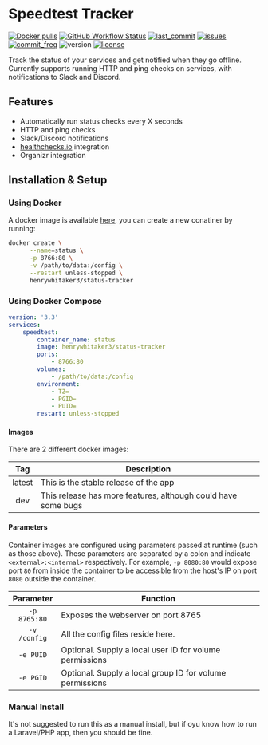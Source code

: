 # Speedtest Tracker

[![Docker pulls](https://img.shields.io/docker/pulls/henrywhitaker3/status-tracker?style=flat-square)](https://hub.docker.com/r/henrywhitaker3/status-tracker) [![GitHub Workflow Status](https://img.shields.io/github/workflow/status/henrywhitaker3/Status-Tracker/Stable?label=master&logo=github&style=flat-square)](https://github.com/henrywhitaker3/Status-Tracker/actions) [![last_commit](https://img.shields.io/github/last-commit/henrywhitaker3/Status-Tracker?style=flat-square)](https://github.com/henrywhitaker3/Status-Tracker/commits) [![issues](https://img.shields.io/github/issues/henrywhitaker3/Status-Tracker?style=flat-square)](https://github.com/henrywhitaker3/Status-Tracker/issues) [![commit_freq](https://img.shields.io/github/commit-activity/m/henrywhitaker3/Status-Tracker?style=flat-square)](https://github.com/henrywhitaker3/Status-Tracker/commits) ![version](https://img.shields.io/badge/version-v1.0.0-success?style=flat-square) [![license](https://img.shields.io/github/license/henrywhitaker3/Status-Tracker?style=flat-square)](https://github.com/henrywhitaker3/Status-Tracker/blob/master/LICENSE)

Track the status of your services and get notified when they go offline. Currently supports running HTTP and ping checks on services, with notifications to Slack and Discord.


## Features

- Automatically run status checks every X seconds
- HTTP and ping checks
- Slack/Discord notifications
- [healthchecks.io](https://healthchecks.io) integration
- Organizr integration

## Installation & Setup

### Using Docker

A docker image is available [here](https://hub.docker.com/r/henrywhitaker3/status-tracker), you can create a new conatiner by running:

```bash
docker create \
      --name=status \
      -p 8766:80 \
      -v /path/to/data:/config \
      --restart unless-stopped \
      henrywhitaker3/status-tracker
```

### Using Docker Compose

```yml
version: '3.3'
services:
    speedtest:
        container_name: status
        image: henrywhitaker3/status-tracker
        ports:
            - 8766:80
        volumes:
            - /path/to/data:/config
        environment:
            - TZ=
            - PGID=
            - PUID=
        restart: unless-stopped
```

#### Images

There are 2 different docker images:

| Tag | Description |
| :----: | --- |
| latest | This is the stable release of the app |
| dev | This release has more features, although could have some bugs |

#### Parameters

Container images are configured using parameters passed at runtime (such as those above). These parameters are separated by a colon and indicate `<external>:<internal>` respectively. For example, `-p 8080:80` would expose port `80` from inside the container to be accessible from the host's IP on port `8080` outside the container.

|     Parameter             |   Function    |
|     :----:                |   --- |
|     `-p 8765:80`          |   Exposes the webserver on port 8765  |
|     `-v /config`          |   All the config files reside here.   |
|     `-e PUID`             |   Optional. Supply a local user ID for volume permissions   |
|     `-e PGID`             |   Optional. Supply a local group ID for volume permissions  |

    
### Manual Install

It's not suggested to run this as a manual install, but if oyu know how to run a Laravel/PHP app, then you should be fine.
